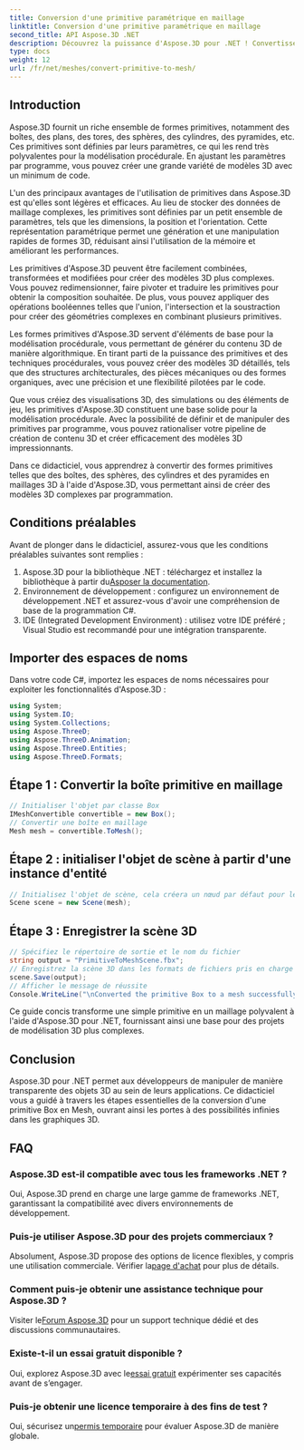 ```yaml
---
title: Conversion d'une primitive paramétrique en maillage
linktitle: Conversion d'une primitive paramétrique en maillage
second_title: API Aspose.3D .NET
description: Découvrez la puissance d'Aspose.3D pour .NET ! Convertissez sans effort des primitives paramétriques en maillage polyvalent. Améliorez votre jeu graphique 3D dès aujourd'hui.
type: docs
weight: 12
url: /fr/net/meshes/convert-primitive-to-mesh/
---
```

## Introduction

Aspose.3D fournit un riche ensemble de formes primitives, notamment des boîtes, des plans, des tores, des sphères, des cylindres, des pyramides, etc. Ces primitives sont définies par leurs paramètres, ce qui les rend très polyvalentes pour la modélisation procédurale. En ajustant les paramètres par programme, vous pouvez créer une grande variété de modèles 3D avec un minimum de code.

L'un des principaux avantages de l'utilisation de primitives dans Aspose.3D est qu'elles sont légères et efficaces. Au lieu de stocker des données de maillage complexes, les primitives sont définies par un petit ensemble de paramètres, tels que les dimensions, la position et l'orientation. Cette représentation paramétrique permet une génération et une manipulation rapides de formes 3D, réduisant ainsi l'utilisation de la mémoire et améliorant les performances.

Les primitives d'Aspose.3D peuvent être facilement combinées, transformées et modifiées pour créer des modèles 3D plus complexes. Vous pouvez redimensionner, faire pivoter et traduire les primitives pour obtenir la composition souhaitée. De plus, vous pouvez appliquer des opérations booléennes telles que l'union, l'intersection et la soustraction pour créer des géométries complexes en combinant plusieurs primitives.

Les formes primitives d'Aspose.3D servent d'éléments de base pour la modélisation procédurale, vous permettant de générer du contenu 3D de manière algorithmique. En tirant parti de la puissance des primitives et des techniques procédurales, vous pouvez créer des modèles 3D détaillés, tels que des structures architecturales, des pièces mécaniques ou des formes organiques, avec une précision et une flexibilité pilotées par le code.

Que vous créiez des visualisations 3D, des simulations ou des éléments de jeu, les primitives d'Aspose.3D constituent une base solide pour la modélisation procédurale. Avec la possibilité de définir et de manipuler des primitives par programme, vous pouvez rationaliser votre pipeline de création de contenu 3D et créer efficacement des modèles 3D impressionnants.

Dans ce didacticiel, vous apprendrez à convertir des formes primitives telles que des boîtes, des sphères, des cylindres et des pyramides en maillages 3D à l'aide d'Aspose.3D, vous permettant ainsi de créer des modèles 3D complexes par programmation.


## Conditions préalables
Avant de plonger dans le didacticiel, assurez-vous que les conditions préalables suivantes sont remplies :
1.  Aspose.3D pour la bibliothèque .NET : téléchargez et installez la bibliothèque à partir du[Asposer la documentation](https://reference.aspose.com/3d/net/).
2. Environnement de développement : configurez un environnement de développement .NET et assurez-vous d'avoir une compréhension de base de la programmation C#.
3. IDE (Integrated Development Environment) : utilisez votre IDE préféré ; Visual Studio est recommandé pour une intégration transparente.
## Importer des espaces de noms
Dans votre code C#, importez les espaces de noms nécessaires pour exploiter les fonctionnalités d'Aspose.3D :
```csharp
using System;
using System.IO;
using System.Collections;
using Aspose.ThreeD;
using Aspose.ThreeD.Animation;
using Aspose.ThreeD.Entities;
using Aspose.ThreeD.Formats;
```
## Étape 1 : Convertir la boîte primitive en maillage
```csharp
// Initialiser l'objet par classe Box
IMeshConvertible convertible = new Box();
// Convertir une boîte en maillage
Mesh mesh = convertible.ToMesh();
```
## Étape 2 : initialiser l'objet de scène à partir d'une instance d'entité
```csharp
// Initialisez l'objet de scène, cela créera un nœud par défaut pour le maillage
Scene scene = new Scene(mesh);
```
## Étape 3 : Enregistrer la scène 3D
```csharp
// Spécifiez le répertoire de sortie et le nom du fichier
string output = "PrimitiveToMeshScene.fbx";
// Enregistrez la scène 3D dans les formats de fichiers pris en charge
scene.Save(output);
// Afficher le message de réussite
Console.WriteLine("\nConverted the primitive Box to a mesh successfully.\nFile saved at " + output);
```
Ce guide concis transforme une simple primitive en un maillage polyvalent à l'aide d'Aspose.3D pour .NET, fournissant ainsi une base pour des projets de modélisation 3D plus complexes.
## Conclusion
Aspose.3D pour .NET permet aux développeurs de manipuler de manière transparente des objets 3D au sein de leurs applications. Ce didacticiel vous a guidé à travers les étapes essentielles de la conversion d'une primitive Box en Mesh, ouvrant ainsi les portes à des possibilités infinies dans les graphiques 3D.
## FAQ
### Aspose.3D est-il compatible avec tous les frameworks .NET ?
Oui, Aspose.3D prend en charge une large gamme de frameworks .NET, garantissant la compatibilité avec divers environnements de développement.
### Puis-je utiliser Aspose.3D pour des projets commerciaux ?
 Absolument, Aspose.3D propose des options de licence flexibles, y compris une utilisation commerciale. Vérifier la[page d'achat](https://purchase.aspose.com/buy) pour plus de détails.
### Comment puis-je obtenir une assistance technique pour Aspose.3D ?
 Visiter le[Forum Aspose.3D](https://forum.aspose.com/c/3d/18) pour un support technique dédié et des discussions communautaires.
### Existe-t-il un essai gratuit disponible ?
 Oui, explorez Aspose.3D avec le[essai gratuit](https://releases.aspose.com/) expérimenter ses capacités avant de s’engager.
### Puis-je obtenir une licence temporaire à des fins de test ?
 Oui, sécurisez un[permis temporaire](https://purchase.aspose.com/temporary-license/) pour évaluer Aspose.3D de manière globale.